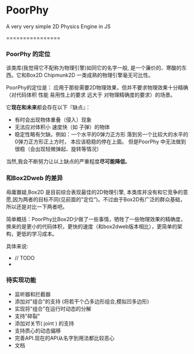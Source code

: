 PoorPhy
=======

A very very simple 2D Physics Engine in JS


================

### PoorPhy 的定位

该类库(我觉得它不配称为物理引擎)如同它的名字一般, 是一个廉价的、寒酸的东西。它和Box2D Chipmunk2D 一类成熟的物理引擎毫无可比性。


PoorPhy的定位是： 应用于那些需要2D物理效果，但并不要求物理效果十分精确（对代码体积 性能 易用性上的要求 远大于 对物理精确度的要求）的场景。


它**现在和未来**都会存在以下『缺点』：

* 有时会出现物体重叠（侵入）现象
* 无法应对体积小 速度快（如 子弹）的物体
* 稳定性略有欠缺。例如：一个水平的0弹力正方形 落到另一个比较大的水平的0弹力正方形正上方时， 本应该稳稳的停在上面。 但是PoorPhy 中无法做到很稳（会出现轻微弹起、旋转等情况）
 
 
当然,我会不断努力让以上缺点的严重程度**尽可能降低**。


### 和Box2Dweb 的差异
毋庸置疑,Box2D 是目前综合表现最佳的2D物理引擎, 本类库并没有和它竞争的意愿,因为两者的目标不同(见前面的"定位")。不过由于Box2D有广泛的群众基础，所以还是对比一下两者吧。

简单概括：PoorPhy比Box2D少做了一些事情，牺牲了一些物理效果的精确度，换来的是更小的代码体积，更快的速度（和box2dweb版本相比），更简单的架构，更低的学习成本。

具体来说:

*  // TODO
*  

### 待实现功能

* 监听器和拦截器
* 添加对"组合"的支持 (将若干个凸多边形组合,模拟凹多边形)
* 实现将"组合"在运行时动态的分解
* 支持"碎裂"
* 添加对关节( joint ) 的支持
* 支持质心的动态偏移
* 完善API.现在的API从名字到用法都比较恶心
* 文档
